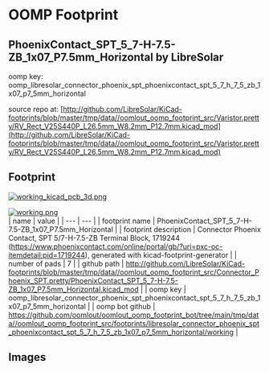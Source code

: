 # OOMP Footprint  
## PhoenixContact_SPT_5_7-H-7.5-ZB_1x07_P7.5mm_Horizontal  by LibreSolar  
  
oomp key: oomp_libresolar_connector_phoenix_spt_phoenixcontact_spt_5_7_h_7_5_zb_1x07_p7_5mm_horizontal  
  
source repo at: [http://github.com/LibreSolar/KiCad-footprints/blob/master/tmp/data//oomlout_oomp_footprint_src/Varistor.pretty/RV_Rect_V25S440P_L26.5mm_W8.2mm_P12.7mm.kicad_mod](http://github.com/LibreSolar/KiCad-footprints/blob/master/tmp/data//oomlout_oomp_footprint_src/Varistor.pretty/RV_Rect_V25S440P_L26.5mm_W8.2mm_P12.7mm.kicad_mod)  
## Footprint  
  
[![working_kicad_pcb_3d.png](working_kicad_pcb_3d_600.png)](working_kicad_pcb_3d.png)  
  
[![working.png](working_600.png)](working.png)  
| name | value | 
| --- | --- | 
| footprint name | PhoenixContact_SPT_5_7-H-7.5-ZB_1x07_P7.5mm_Horizontal | 
| footprint description | Connector Phoenix Contact, SPT 5/7-H-7.5-ZB Terminal Block, 1719244 (https://www.phoenixcontact.com/online/portal/gb/?uri=pxc-oc-itemdetail:pid=1719244), generated with kicad-footprint-generator | 
| number of pads | 7 | 
| github path | http://github.com/LibreSolar/KiCad-footprints/blob/master/tmp/data//oomlout_oomp_footprint_src/Connector_Phoenix_SPT.pretty/PhoenixContact_SPT_5_7-H-7.5-ZB_1x07_P7.5mm_Horizontal.kicad_mod | 
| oomp key | oomp_libresolar_connector_phoenix_spt_phoenixcontact_spt_5_7_h_7_5_zb_1x07_p7_5mm_horizontal | 
| oomp bot github | https://github.com/oomlout/oomlout_oomp_footprint_bot/tree/main/tmp/data//oomlout_oomp_footprint_src/footprints/libresolar_connector_phoenix_spt_phoenixcontact_spt_5_7_h_7_5_zb_1x07_p7_5mm_horizontal/working | 
## Images  
